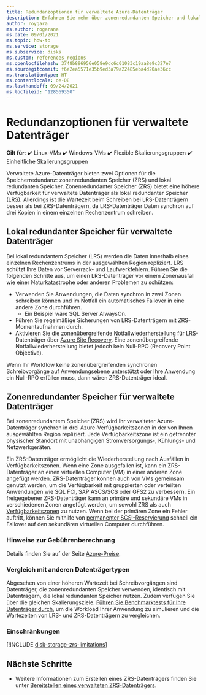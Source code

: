 ```yaml
---
title: Redundanzoptionen für verwaltete Azure-Datenträger
description: Erfahren Sie mehr über zonenredundanten Speicher und lokal redundanten Speicher für verwaltete Azure-Datenträger.
author: roygara
ms.author: rogarana
ms.date: 09/01/2021
ms.topic: how-to
ms.service: storage
ms.subservice: disks
ms.custom: references_regions
ms.openlocfilehash: 3748b896956e058e9dc6c01083c19aa8e9c327e7
ms.sourcegitcommit: f6e2ea5571e35b9ed3a79a22485eba4d20ae36cc
ms.translationtype: HT
ms.contentlocale: de-DE
ms.lasthandoff: 09/24/2021
ms.locfileid: "128569350"
---
```

# <a name="redundancy-options-for-managed-disks"></a>Redundanzoptionen für verwaltete Datenträger

**Gilt für**: :heavy_check_mark: Linux-VMs :heavy_check_mark: Windows-VMs :heavy_check_mark: Flexible Skalierungsgruppen :heavy_check_mark: Einheitliche Skalierungsgruppen

Verwaltete Azure-Datenträger bieten zwei Optionen für die Speicherredundanz: zonenredundanten Speicher (ZRS) und lokal redundanten Speicher. Zonenredundanter Speicher (ZRS) bietet eine höhere Verfügbarkeit für verwaltete Datenträger als lokal redundanter Speicher (LRS). Allerdings ist die Wartezeit beim Schreiben bei LRS-Datenträgern besser als bei ZRS-Datenträgern, da LRS-Datenträger Daten synchron auf drei Kopien in einem einzelnen Rechenzentrum schreiben.

## <a name="locally-redundant-storage-for-managed-disks"></a>Lokal redundanter Speicher für verwaltete Datenträger

Bei lokal redundantem Speicher (LRS) werden die Daten innerhalb eines einzelnen Rechenzentrums in der ausgewählten Region repliziert. LRS schützt Ihre Daten vor Serverrack- und Laufwerkfehlern. Führen Sie die folgenden Schritte aus, um einen LRS-Datenträger vor einem Zonenausfall wie einer Naturkatastrophe oder anderen Problemen zu schützen:

- Verwenden Sie Anwendungen, die Daten synchron in zwei Zonen schreiben können und im Notfall ein automatisches Failover in eine andere Zone durchführen.
    - Ein Beispiel wäre SQL Server AlwaysOn.
- Führen Sie regelmäßige Sicherungen von LRS-Datenträgern mit ZRS-Momentaufnahmen durch.
- Aktivieren Sie die zonenübergreifende Notfallwiederherstellung für LRS-Datenträger über [Azure Site Recovery](../site-recovery/azure-to-azure-how-to-enable-zone-to-zone-disaster-recovery.md). Eine zonenübergreifende Notfallwiederherstellung bietet jedoch kein Null-RPO (Recovery Point Objective).

Wenn Ihr Workflow keine zonenübergreifenden synchronen Schreibvorgänge auf Anwendungsebene unterstützt oder Ihre Anwendung ein Null-RPO erfüllen muss, dann wären ZRS-Datenträger ideal.

## <a name="zone-redundant-storage-for-managed-disks"></a>Zonenredundanter Speicher für verwaltete Datenträger

Bei zonenredundantem Speicher (ZRS) wird Ihr verwalteter Azure-Datenträger synchron in drei Azure-Verfügbarkeitszonen in der von Ihnen ausgewählten Region repliziert. Jede Verfügbarkeitszone ist ein getrennter physischer Standort mit unabhängigen Stromversorgungs-, Kühlungs- und Netzwerkgeräten.

Ein ZRS-Datenträger ermöglicht die Wiederherstellung nach Ausfällen in Verfügbarkeitszonen. Wenn eine Zone ausgefallen ist, kann ein ZRS-Datenträger an einen virtuellen Computer (VM) in einer anderen Zone angefügt werden. ZRS-Datenträger können auch von VMs gemeinsam genutzt werden, um die Verfügbarkeit mit gruppierten oder verteilten Anwendungen wie SQL FCI, SAP ASCS/SCS oder GFS2 zu verbessern. Ein freigegebener ZRS-Datenträger kann an primäre und sekundäre VMs in verschiedenen Zonen angefügt werden, um sowohl ZRS als auch [Verfügbarkeitszonen](../availability-zones/az-overview.md) zu nutzen. Wenn bei der primären Zone ein Fehler auftritt, können Sie mithilfe von [permanenter SCSI-Reservierung](disks-shared-enable.md#supported-scsi-pr-commands) schnell ein Failover auf den sekundären virtuellen Computer durchführen.

### <a name="billing-implications"></a>Hinweise zur Gebührenberechnung

Details finden Sie auf der Seite [Azure-Preise](https://azure.microsoft.com/pricing/details/managed-disks/).

### <a name="comparison-with-other-disk-types"></a>Vergleich mit anderen Datenträgertypen

Abgesehen von einer höheren Wartezeit bei Schreibvorgängen sind Datenträger, die zonenredundanten Speicher verwenden, identisch mit Datenträgern, die lokal redundanten Speicher nutzen. Zudem verfügen Sie über die gleichen Skalierungsziele. [Führen Sie Benchmarktests für Ihre Datenträger durch](disks-benchmarks.md), um die Workload Ihrer Anwendung zu simulieren und die Wartezeiten von LRS- und ZRS-Datenträgern zu vergleichen.

### <a name="limitations"></a>Einschränkungen

[!INCLUDE [disk-storage-zrs-limitations](../../includes/disk-storage-zrs-limitations.md)]

## <a name="next-steps"></a>Nächste Schritte

- Weitere Informationen zum Erstellen eines ZRS-Datenträgers finden Sie unter [Bereitstellen eines verwalteten ZRS-Datenträgers](disks-deploy-zrs.md).
